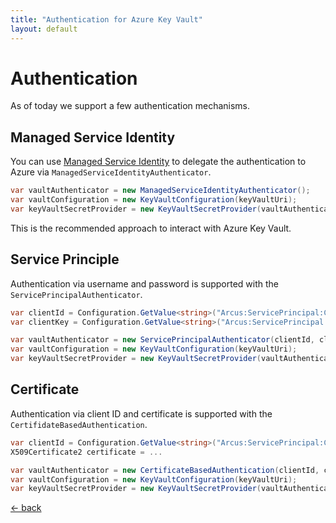 ```yaml
---
title: "Authentication for Azure Key Vault"
layout: default
---
```


# Authentication

As of today we support a few  authentication mechanisms.

## Managed Service Identity
You can use [Managed Service Identity](https://docs.microsoft.com/en-us/azure/active-directory/managed-identities-azure-resources/overview) to delegate the authentication to Azure via `ManagedServiceIdentityAuthenticator`.

```csharp
var vaultAuthenticator = new ManagedServiceIdentityAuthenticator();
var vaultConfiguration = new KeyVaultConfiguration(keyVaultUri);
var keyVaultSecretProvider = new KeyVaultSecretProvider(vaultAuthenticator, vaultConfiguration);
```

This is the recommended approach to interact with Azure Key Vault.

## Service Principle
Authentication via username and password is supported with the `ServicePrincipalAuthenticator`.

```csharp
var clientId = Configuration.GetValue<string>("Arcus:ServicePrincipal:ClientId");
var clientKey = Configuration.GetValue<string>("Arcus:ServicePrincipal:AccessKey");

var vaultAuthenticator = new ServicePrincipalAuthenticator(clientId, clientKey);
var vaultConfiguration = new KeyVaultConfiguration(keyVaultUri);
var keyVaultSecretProvider = new KeyVaultSecretProvider(vaultAuthenticator, vaultConfiguration);
```

## Certificate
Authentication via client ID and certificate is supported with the `CertifidateBasedAuthentication`.

```csharp
var clientId = Configuration.GetValue<string>("Arcus:ServicePrincipal:ClientId");
X509Certificate2 certificate = ...

var vaultAuthenticator = new CertificateBasedAuthentication(clientId, certificate);
var vaultConfiguration = new KeyVaultConfiguration(keyVaultUri);
var keyVaultSecretProvider = new KeyVaultSecretProvider(vaultAuthenticator, vaultConfiguration);
```

[&larr; back](/)